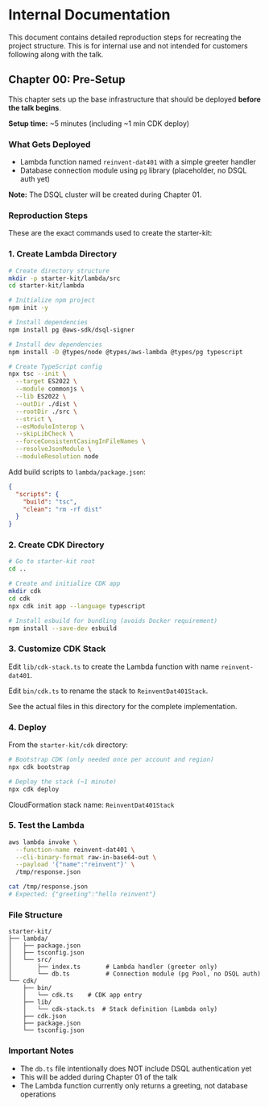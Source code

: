 # Internal Documentation

This document contains detailed reproduction steps for recreating the project structure. This is for internal use and not intended for customers following along with the talk.

## Chapter 00: Pre-Setup

This chapter sets up the base infrastructure that should be deployed **before the talk begins**.

**Setup time:** ~5 minutes (including ~1 min CDK deploy)

### What Gets Deployed

- Lambda function named `reinvent-dat401` with a simple greeter handler
- Database connection module using `pg` library (placeholder, no DSQL auth yet)

**Note:** The DSQL cluster will be created during Chapter 01.

### Reproduction Steps

These are the exact commands used to create the starter-kit:

### 1. Create Lambda Directory

```sh
# Create directory structure
mkdir -p starter-kit/lambda/src
cd starter-kit/lambda

# Initialize npm project
npm init -y

# Install dependencies
npm install pg @aws-sdk/dsql-signer

# Install dev dependencies
npm install -D @types/node @types/aws-lambda @types/pg typescript

# Create TypeScript config
npx tsc --init \
  --target ES2022 \
  --module commonjs \
  --lib ES2022 \
  --outDir ./dist \
  --rootDir ./src \
  --strict \
  --esModuleInterop \
  --skipLibCheck \
  --forceConsistentCasingInFileNames \
  --resolveJsonModule \
  --moduleResolution node
```

Add build scripts to `lambda/package.json`:

```json
{
  "scripts": {
    "build": "tsc",
    "clean": "rm -rf dist"
  }
}
```

### 2. Create CDK Directory

```sh
# Go to starter-kit root
cd ..

# Create and initialize CDK app
mkdir cdk
cd cdk
npx cdk init app --language typescript

# Install esbuild for bundling (avoids Docker requirement)
npm install --save-dev esbuild
```

### 3. Customize CDK Stack

Edit `lib/cdk-stack.ts` to create the Lambda function with name `reinvent-dat401`.

Edit `bin/cdk.ts` to rename the stack to `ReinventDat401Stack`.

See the actual files in this directory for the complete implementation.

### 4. Deploy

From the `starter-kit/cdk` directory:

```sh
# Bootstrap CDK (only needed once per account and region)
npx cdk bootstrap

# Deploy the stack (~1 minute)
npx cdk deploy
```

CloudFormation stack name: `ReinventDat401Stack`

### 5. Test the Lambda

```sh
aws lambda invoke \
  --function-name reinvent-dat401 \
  --cli-binary-format raw-in-base64-out \
  --payload '{"name":"reinvent"}' \
  /tmp/response.json

cat /tmp/response.json
# Expected: {"greeting":"hello reinvent"}
```

### File Structure

```
starter-kit/
├── lambda/
│   ├── package.json
│   ├── tsconfig.json
│   └── src/
│       ├── index.ts       # Lambda handler (greeter only)
│       └── db.ts          # Connection module (pg Pool, no DSQL auth)
└── cdk/
    ├── bin/
    │   └── cdk.ts    # CDK app entry
    ├── lib/
    │   └── cdk-stack.ts  # Stack definition (Lambda only)
    ├── cdk.json
    ├── package.json
    └── tsconfig.json
```

### Important Notes

- The `db.ts` file intentionally does NOT include DSQL authentication yet
- This will be added during Chapter 01 of the talk
- The Lambda function currently only returns a greeting, not database operations
